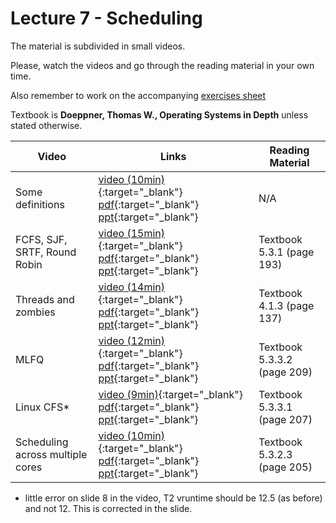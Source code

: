 # Lecture 7 - Scheduling

The material is subdivided in small videos.

Please, watch the videos and go through the reading material in your own time.

Also remember to work on the accompanying [exercises sheet](../exercises/EXERCISES7.html)

Textbook is **Doeppner, Thomas W., Operating Systems in Depth** unless stated otherwise.

| Video                   | Links                     |        Reading Material                                                                                                                                                                                      |
|-------------------------|---------------------------|----------------------------------------------------------------------------------------------------------------------------------------------------------------------------------------------|
| Some definitions | [video (10min)](https://web.microsoftstream.com/video/fb9d9f92-4bf3-4d8d-994c-d77202d9a9f7){:target="_blank"}  [pdf](){:target="_blank"}  [ppt](){:target="_blank"}  | N/A |
| FCFS, SJF, SRTF, Round Robin | [video (15min)](https://web.microsoftstream.com/video/2b8742a4-247e-4a65-814b-a04d87972f17){:target="_blank"}  [pdf](){:target="_blank"}  [ppt](){:target="_blank"}  | Textbook 5.3.1 (page 193) |
| Threads and zombies | [video (14min)](https://web.microsoftstream.com/video/91a8a610-804f-4dcc-ac72-10a0ffe2f96c){:target="_blank"}  [pdf](){:target="_blank"}  [ppt](){:target="_blank"}  | Textbook 4.1.3 (page 137) |
| MLFQ | [video (12min)](https://web.microsoftstream.com/video/e9c72264-07d3-4e99-8eda-ba6c654b87d0){:target="_blank"}  [pdf](){:target="_blank"}  [ppt](){:target="_blank"}  | Textbook 5.3.3.2 (page 209) |
| Linux CFS* | [video (9min)](https://web.microsoftstream.com/video/791e6dd5-0a38-42f4-873b-f75174287af0){:target="_blank"}  [pdf](){:target="_blank"}  [ppt](){:target="_blank"}  | Textbook 5.3.3.1 (page 207) |
| Scheduling across multiple cores | [video (10min)](https://web.microsoftstream.com/video/6ae8ccc0-7447-405f-a029-9c299bdb874a){:target="_blank"}  [pdf](){:target="_blank"}  [ppt](){:target="_blank"}  | Textbook 5.3.2.3 (page 205) |

* little error on slide 8 in the video, T2 vruntime should be 12.5 (as before) and not 12. This is corrected in the slide.
